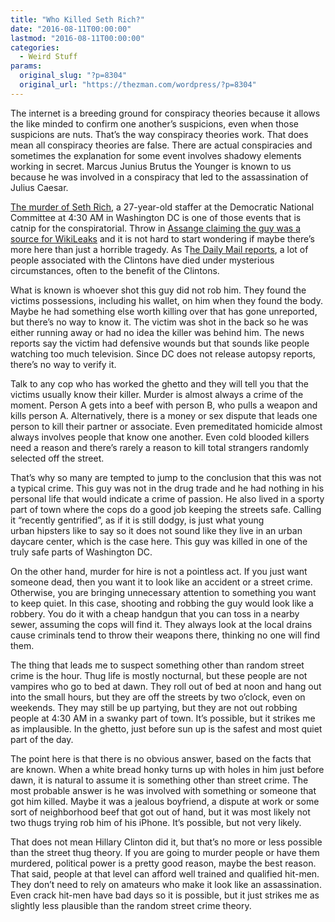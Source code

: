```yaml
---
title: "Who Killed Seth Rich?"
date: "2016-08-11T00:00:00"
lastmod: "2016-08-11T00:00:00"
categories:
  - Weird Stuff
params:
  original_slug: "?p=8304"
  original_url: "https://thezman.com/wordpress/?p=8304"
---
```


The internet is a breeding ground for conspiracy theories because it
allows the like minded to confirm one another’s suspicions, even when
those suspicions are nuts. That’s the way conspiracy theories work. That
does mean all conspiracy theories are false. There are actual
conspiracies and sometimes the explanation for some event involves
shadowy elements working in secret. Marcus Junius Brutus the Younger is
known to us because he was involved in a conspiracy that led to the
assassination of Julius Caesar.

<a href="http://freebeacon.com/blog/dnc-staffers-murder-used-russia/"
target="_blank">The murder of Seth Rich</a>, a 27-year-old staffer at
the Democratic National Committee at 4:30 AM in Washington DC is one of
those events that is catnip for the conspiratorial. Throw in <a
href="http://www.foxnews.com/politics/2016/08/10/assange-implies-murdered-dnc-staffer-was-wikileaks-source.html"
target="_blank">Assange claiming the guy was a source for WikiLeaks</a>
and it is not hard to start wondering if maybe there’s more here than
just a horrible tragedy. As T<a
href="http://www.dailymail.co.uk/news/article-3726250/Enemies-Hillary-Bill-say-27-year-old-murder-victim-Seth-Rich-suspected-leaking-DNC-emails-belongs-Clinton-Death-List-people-ties-couple-died-time.html"
target="_blank">he Daily Mail reports</a>, a lot of people associated
with the Clintons have died under mysterious circumstances, often to the
benefit of the Clintons.

What is known is whoever shot this guy did not rob him. They found the
victims possessions, including his wallet, on him when they found the
body. Maybe he had something else worth killing over that has gone
unreported, but there’s no way to know it. The victim was shot in the
back so he was either running away or had no idea the killer was behind
him. The news reports say the victim had defensive wounds but that
sounds like people watching too much television. Since DC does not
release autopsy reports, there’s no way to verify it.

Talk to any cop who has worked the ghetto and they will tell you that
the victims usually know their killer. Murder is almost always a crime
of the moment. Person A gets into a beef with person B, who pulls a
weapon and kills person A. Alternatively, there is a money or sex
dispute that leads one person to kill their partner or associate. Even
premeditated homicide almost always involves people that know one
another. Even cold blooded killers need a reason and there’s rarely a
reason to kill total strangers randomly selected off the street.

That’s why so many are tempted to jump to the conclusion that this was
not a typical crime. This guy was not in the drug trade and he had
nothing in his personal life that would indicate a crime of passion. He
also lived in a sporty part of town where the cops do a good job keeping
the streets safe. Calling it “recently gentrified”, as if it is still
dodgy, is just what young urban hipsters like to say so it does not
sound like they live in an urban daycare center, which is the case here.
This guy was killed in one of the truly safe parts of Washington DC.

On the other hand, murder for hire is not a pointless act. If you just
want someone dead, then you want it to look like an accident or a street
crime. Otherwise, you are bringing unnecessary attention to something
you want to keep quiet. In this case, shooting and robbing the guy would
look like a robbery. You do it with a cheap handgun that you can toss in
a nearby sewer, assuming the cops will find it. They always look at the
local drains cause criminals tend to throw their weapons there, thinking
no one will find them.

The thing that leads me to suspect something other than random street
crime is the hour. Thug life is mostly nocturnal, but these people are
not vampires who go to bed at dawn. They roll out of bed at noon and
hang out into the small hours, but they are off the streets by two
o’clock, even on weekends. They may still be up partying, but they are
not out robbing people at 4:30 AM in a swanky part of town. It’s
possible, but it strikes me as implausible. In the ghetto, just before
sun up is the safest and most quiet part of the day.

The point here is that there is no obvious answer, based on the facts
that are known. When a white bread honky turns up with holes in him just
before dawn, it is natural to assume it is something other than street
crime. The most probable answer is he was involved with something or
someone that got him killed. Maybe it was a jealous boyfriend, a dispute
at work or some sort of neighborhood beef that got out of hand, but it
was most likely not two thugs trying rob him of his iPhone. It’s
possible, but not very likely.

That does not mean Hillary Clinton did it, but that’s no more or less
possible than the street thug theory. If you are going to murder people
or have them murdered, political power is a pretty good reason, maybe
the best reason. That said, people at that level can afford well trained
and qualified hit-men. They don’t need to rely on amateurs who make it
look like an assassination. Even crack hit-men have bad days so it is
possible, but it just strikes me as slightly less plausible than the
random street crime theory.
